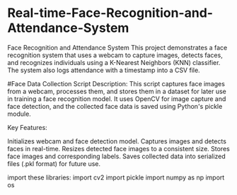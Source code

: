 # Real-time-Face-Recognition-and-Attendance-System
Face Recognition and Attendance System This project demonstrates a face recognition system that uses a webcam to capture images, detects faces, and recognizes individuals using a K-Nearest Neighbors (KNN) classifier. The system also logs attendance with a timestamp into a CSV file. 

#Face Data Collection Script
Description:
This script captures face images from a webcam, processes them, and stores them in a dataset for later use in training a face recognition model. It uses OpenCV for image capture and face detection, and the collected face data is saved using Python's pickle module.

Key Features:

Initializes webcam and face detection model.
Captures images and detects faces in real-time.
Resizes detected face images to a consistent size.
Stores face images and corresponding labels.
Saves collected data into serialized files (.pkl format) for future use.

import these libraries:
import cv2
import pickle
import numpy as np
import os
